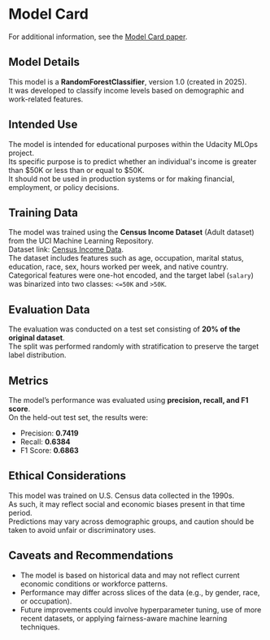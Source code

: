 # Model Card

For additional information, see the [Model Card paper](https://arxiv.org/pdf/1810.03993.pdf).

## Model Details
This model is a **RandomForestClassifier**, version 1.0 (created in 2025).  
It was developed to classify income levels based on demographic and work-related features.

## Intended Use
The model is intended for educational purposes within the Udacity MLOps project.  
Its specific purpose is to predict whether an individual's income is greater than \$50K or less than or equal to \$50K.  
It should not be used in production systems or for making financial, employment, or policy decisions.

## Training Data
The model was trained using the **Census Income Dataset** (Adult dataset) from the UCI Machine Learning Repository.  
Dataset link: [Census Income Data](https://archive.ics.uci.edu/ml/datasets/census+income).  
The dataset includes features such as age, occupation, marital status, education, race, sex, hours worked per week, and native country.  
Categorical features were one-hot encoded, and the target label (`salary`) was binarized into two classes: `<=50K` and `>50K`.

## Evaluation Data
The evaluation was conducted on a test set consisting of **20% of the original dataset**.  
The split was performed randomly with stratification to preserve the target label distribution.

## Metrics
The model’s performance was evaluated using **precision, recall, and F1 score**.  
On the held-out test set, the results were:  
- Precision: **0.7419**  
- Recall: **0.6384**  
- F1 Score: **0.6863**

## Ethical Considerations
This model was trained on U.S. Census data collected in the 1990s.  
As such, it may reflect social and economic biases present in that time period.  
Predictions may vary across demographic groups, and caution should be taken to avoid unfair or discriminatory uses.

## Caveats and Recommendations
- The model is based on historical data and may not reflect current economic conditions or workforce patterns.  
- Performance may differ across slices of the data (e.g., by gender, race, or occupation).  
- Future improvements could involve hyperparameter tuning, use of more recent datasets, or applying fairness-aware machine learning techniques.
